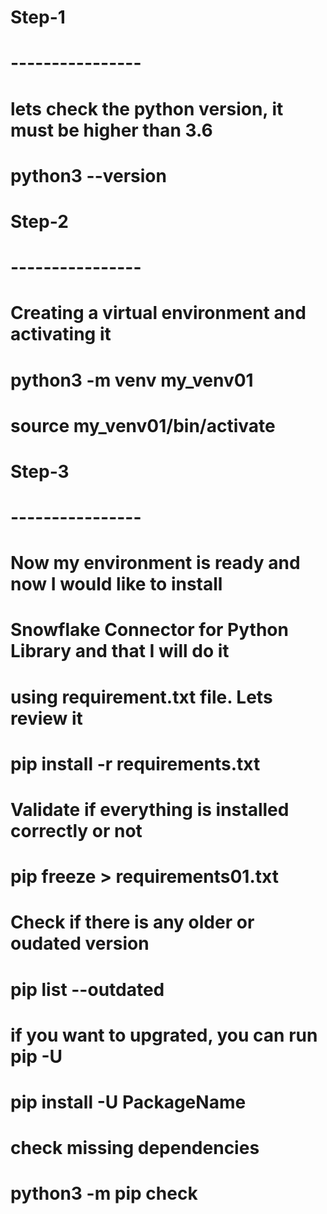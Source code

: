 # Step-1
# ----------------
# lets check the python version, it must be higher than 3.6

# python3 --version


# Step-2
# ----------------
# Creating a virtual environment and activating it

# python3 -m venv my_venv01
# source my_venv01/bin/activate

# Step-3
# ----------------
# Now my environment is ready and now I would like to install 
# Snowflake Connector for Python Library and that I will do it 
# using requirement.txt file. Lets review it

# pip install -r requirements.txt

# Validate if everything is installed correctly or not
# pip freeze > requirements01.txt

# Check if there is any older or oudated version 
# pip list --outdated

# if you want to upgrated, you can run pip -U
# pip install -U PackageName

# check missing dependencies
# python3 -m pip check